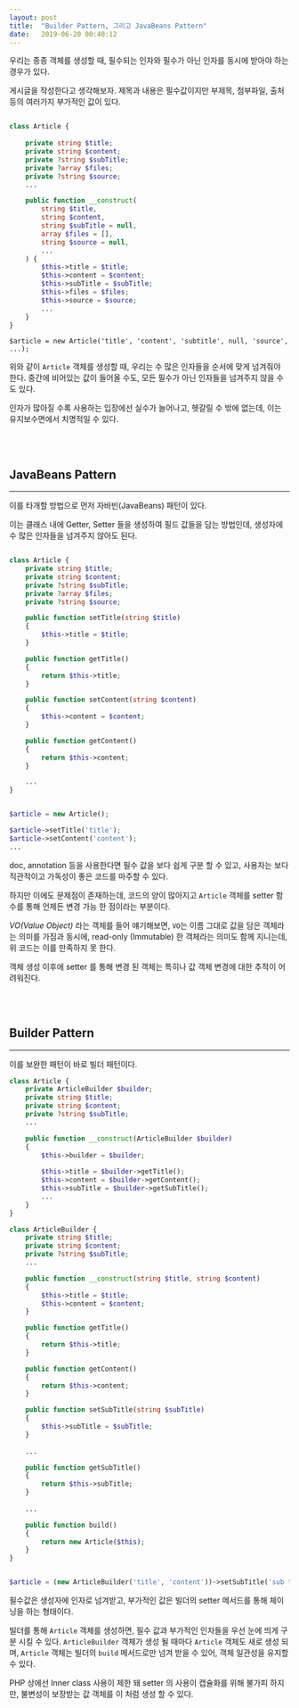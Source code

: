 ```yaml
---
layout: post
title:  "Builder Pattern, 그리고 JavaBeans Pattern"
date:   2019-06-20 00:40:12
---
```


우리는 종종 객체를 생성할 때, 필수되는 인자와 필수가 아닌 인자를 동시에 받아야 하는 경우가 있다.

게시글을 작성한다고 생각해보자. 제목과 내용은 필수값이지만 부제목, 첨부파일, 출처 등의 여러가지 부가적인 값이 있다.
 
```php

class Article {
   
    private string $title;
    private string $content;
    private ?string $subTitle;
    private ?array $files;
    private ?string $source;
    ...

    public function __construct(
        string $title,
        string $content,
        string $subTitle = null,
        array $files = [],
        string $source = null,
        ...
    ) {
        $this->title = $title;
        $this->content = $content;
        $this->subTitle = $subTitle;
        $this->files = $files;
        $this->source = $source;
        ...
    }
}

```

`$article = new Article('title', 'content', 'subtitle', null, 'source', ...);`

위와 같이 `Article` 객체를 생성할 때, 우리는 수 많은 인자들을 순서에 맞게 넘겨줘야 한다. 중간에 비어있는 값이 들어올 수도, 모든 필수가 아닌 인자들을 넘겨주지 않을 수도 있다. 

인자가 많아질 수록 사용하는 입장에선 실수가 늘어나고, 헷갈릴 수 밖에 없는데, 이는 유지보수면에서 치명적일 수 있다.

<br><br>

## JavaBeans Pattern

---

이를 타개할 방법으로 먼저 자바빈(JavaBeans) 패턴이 있다.

이는 클래스 내에 Getter, Setter 들을 생성하여 필드 값들을 담는 방법인데, 생성자에 수 많은 인자들을 넘겨주지 않아도 된다.

```php

class Article {
    private string $title;
    private string $content;
    private ?string $subTitle;
    private ?array $files;
    private ?string $source;

    public function setTitle(string $title)
    {
        $this->title = $title;
    }

    public function getTitle()
    {
        return $this->title;
    }

    public function setContent(string $content)
    {
        $this->content = $content;
    }

    public function getContent()
    {
        return $this->content;
    }

    ...
}

```

```php

$article = new Article();

$article->setTitle('title');
$article->setContent('content');
...

```

doc, annotation 등을 사용한다면 필수 값을 보다 쉽게 구분 할 수 있고, 사용자는 보다 직관적이고 가독성이 좋은 코드를 마주할 수 있다.

하지만 이에도 문제점이 존재하는데, 코드의 양이 많아지고 `Article` 객체를 setter 함수를 통해 언제든 변경 가능 한 점이라는 부분이다.

_VO(Value Object)_ 라는 객체를 들어 얘기해보면, `VO`는 이름 그대로 값을 담은 객체라는 의미를 가짐과 동시에, read-only (Immutable) 한 객체라는 의미도 함께 지니는데, 위 코드는 이를 만족하지 못 한다.

객체 생성 이후에 setter 를 통해 변경 된 객체는 특히나 값 객체 변경에 대한 추적이 어려워진다.
  
<br><br>
  
## Builder Pattern

---

이를 보완한 패턴이 바로 빌더 패턴이다.

```php
class Article {
    private ArticleBuilder $builder;
    private string $title;
    private string $content;
    private ?string $subTitle;
    ...

    public function __construct(ArticleBuilder $builder)
    {
        $this->builder = $builder;
    
        $this->title = $builder->getTitle();
        $this->content = $builder->getContent();
        $this->subTitle = $builder->getSubTitle();
        ...
    }
}

class ArticleBuilder {
    private string $title;
    private string $content;
    private ?string $subTitle;
    ...

    public function __construct(string $title, string $content)
    {
        $this->title = $title;
        $this->content = $content;
    }

    public function getTitle()
    {
        return $this->title;
    }

    public function getContent()
    {
        return $this->content;
    }

    public function setSubTitle(string $subTitle)
    {
        $this->subTitle = $subTitle;
    }
    
    ...

    public function getSubTitle()
    {
        return $this->subTitle;
    }
    
    ...

    public function build()
    {
        return new Article($this);
    }
}

```

```php

$article = (new ArticleBuilder('title', 'content'))->setSubTitle('sub title ..')->create();

```

필수값은 생성자에 인자로 넘겨받고, 부가적인 값은 빌더의 setter 메서드를 통해 체이닝을 하는 형태이다.

빌더를 통해 `Article` 객체를 생성하면, 필수 값과 부가적인 인자들을 우선 눈에 띄게 구분 시킬 수 있다. `ArticleBuilder` 객체가 생성 될 때마다 `Article` 객체도 새로 생성 되며, `Article` 객체는 빌더의 `build` 메서드로만 넘겨 받을 수 있어, 객체 일관성을 유지할 수 있다.

PHP 상에선 Inner class 사용이 제한 돼 setter 의 사용이 캡슐화를 위해 불가피 하지만, 불변성이 보장받는 값 객체를 이 처럼 생성 할 수 있다.

<br><br><br>
